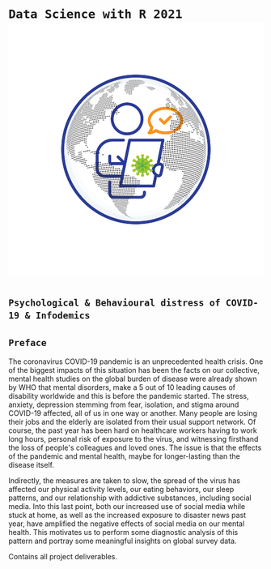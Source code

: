 # `Data Science with R 2021` ![logo](https://github.com/ranjiGT/Data-Science-with-R-2021/blob/main/logo.svg)

## `Psychological & Behavioural distress of COVID-19 & Infodemics`

## `Preface`

The coronavirus COVID-19 pandemic is an unprecedented health crisis. One of the biggest impacts of this situation has been the facts on our collective, mental health studies on the global burden of disease were already shown by WHO that mental disorders, make a 5 out of 10 leading causes of disability worldwide and this is before the pandemic started. The stress, anxiety, depression stemming from fear, isolation, and stigma around COVID-19 affected, all of us in one way or another. Many people are losing their jobs and the elderly are isolated from their usual support network. Of course, the past year has been hard on healthcare workers having to work long hours, personal risk of exposure to the virus, and witnessing firsthand the loss of people's colleagues and loved ones. The issue is that the effects of the pandemic and mental health, maybe for longer-lasting than the disease itself.    

Indirectly, the measures are taken to slow, the spread of the virus has affected our physical activity levels, our eating behaviors, our sleep patterns, and our relationship with addictive substances, including social media. Into this last point, both our increased use of social media while stuck at home, as well as the increased exposure to disaster news past year, have amplified the negative effects of social media on our mental health. This motivates us to perform some diagnostic analysis of this pattern and portray some meaningful insights on global survey data.


Contains all project deliverables.

